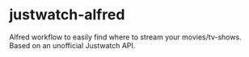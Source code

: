 # justwatch-alfred
Alfred workflow to easily find where to stream your movies/tv-shows. Based on an unofficial Justwatch API.
